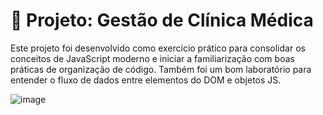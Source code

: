 # 🏥 Projeto: Gestão de Clínica Médica

Este projeto foi desenvolvido como exercício prático para consolidar os conceitos de JavaScript moderno e iniciar a familiarização com boas práticas de organização de código. Também foi um bom laboratório para entender o fluxo de dados entre elementos do DOM e objetos JS.

![image](https://github.com/user-attachments/assets/27d3478d-c16d-4864-8498-e6599764b7d5)
